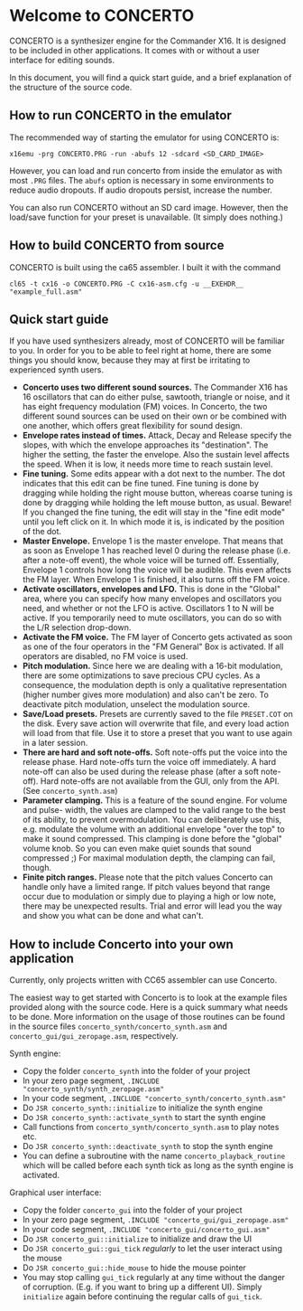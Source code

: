 # Welcome to CONCERTO

CONCERTO is a synthesizer engine for the Commander X16. It is designed to be
included in other applications. It comes with or without a user interface for
editing sounds.

In this document, you will find a quick start guide, and a brief explanation of
the structure of the source code.

## How to run CONCERTO in the emulator

The recommended way of starting the emulator for using CONCERTO is:

```shell
x16emu -prg CONCERTO.PRG -run -abufs 12 -sdcard <SD_CARD_IMAGE>
```

However, you can load and run concerto from inside the emulator as with most
```.PRG``` files. The ```abufs``` option is necessary in some environments to
reduce audio dropouts. If audio dropouts persist, increase the number.

You can also run CONCERTO without an SD card image. However, then the load/save
function for your preset is unavailable. (It simply does nothing.)

## How to build CONCERTO from source

CONCERTO is built using the ca65 assembler. I built it with the command

```shell
cl65 -t cx16 -o CONCERTO.PRG -C cx16-asm.cfg -u __EXEHDR__ "example_full.asm"
```

## Quick start guide

If you have used synthesizers already, most of CONCERTO will be familiar to you.
In order for you to be able to feel right at home, there are some things you should
know, because they may at first be irritating to experienced synth users.

* **Concerto uses two different sound sources.** The Commander X16 has 16
  oscillators that can do either pulse, sawtooth, triangle or noise, and it has
  eight frequency modulation (FM) voices. In Concerto, the two different sound
  sources can be used on their own or be combined with one another, which offers
  great flexibility for sound design.
* **Envelope rates instead of times.** Attack, Decay and Release specify the slopes,
  with which the envelope approaches its "destination". The higher the setting,
  the faster the envelope. Also the sustain level affects the speed. When it is
  low, it needs more time to reach sustain level.
* **Fine tuning.** Some edits appear with a dot next to the number.
  The dot indicates that this edit can be fine tuned. Fine tuning is done
  by dragging while holding the right mouse button, whereas coarse tuning
  is done by dragging while holding the left mouse button, as usual.
  Beware! If you changed the fine tuning, the edit will stay in the "fine edit
  mode" until you left click on it. In which mode it is, is indicated by the
  position of the dot.
* **Master Envelope.** Envelope 1 is the master envelope. That means that as soon as
  Envelope 1 has reached level 0 during the release phase (i.e. after a note-off
  event), the whole voice will be turned off. Essentially, Envelope 1 controls
  how long the voice will be audible.
  This even affects the FM layer. When Envelope 1 is finished, it also turns off
  the FM voice.
* **Activate oscillators, envelopes and LFO.** This is done in the "Global" area,
  where you can specify how many envelopes and oscillators you need, and whether
  or not the LFO is active. Oscillators 1 to N will be active. If you temporarily
  need to mute oscillators, you can do so with the L/R selection drop-down.
* **Activate the FM voice.** The FM layer of Concerto gets activated as soon as
  one of the four operators in the "FM General" Box is activated. If all operators
  are disabled, no FM voice is used.
* **Pitch modulation.** Since here we are dealing with a 16-bit modulation, there are
  some optimizations to save precious CPU cycles. As a consequence, the modulation
  depth is only a qualitative representation (higher number gives more modulation)
  and also can't be zero. To deactivate pitch modulation, unselect the modulation
  source.
* **Save/Load presets.** Presets are currently saved to the file ```PRESET.COT```
  on the disk. Every save action will overwrite that file, and every load action
  will load from that file. Use it to store a preset that you want to use again
  in a later session.
* **There are hard and soft note-offs.** Soft note-offs put the voice into the release
  phase. Hard note-offs turn the voice off immediately. A hard note-off can also
  be used during the release phase (after a soft note-off). Hard note-offs are not
  available from the GUI, only from the API. (See ```concerto_synth.asm```)
* **Parameter clamping.** This is a feature of the sound engine. For volume and pulse-
  width, the values are clamped to the valid range to the best of its ability, to
  prevent overmodulation. You can deliberately use this, e.g. modulate the volume
  with an additional envelope "over the top" to make it sound compressed.
  This clamping is done before the "global" volume knob. So you can even make
  quiet sounds that sound compressed ;)
  For maximal modulation depth, the clamping can fail, though.
* **Finite pitch ranges.** Please note that the pitch values Concerto can handle
  only have a limited range. If pitch values beyond that range occur due to
  modulation or simply due to playing a high or low note, there may be unexpected
  results. Trial and error will lead you the way and show you what can be done and
  what can't.


## How to include Concerto into your own application

Currently, only projects written with CC65 assembler can use Concerto.

The easiest way to get started with Concerto is to look at the example files
provided along with the source code. Here is a quick summary what needs to be
done. More information on the usage of those routines can be found in the
source files ```concerto_synth/concerto_synth.asm``` and
```concerto_gui/gui_zeropage.asm```, respectively.

Synth engine:
* Copy the folder ```concerto_synth``` into the folder of your project
* In your zero page segment, ```.INCLUDE "concerto_synth/synth_zeropage.asm"```
* In your code segment, ```.INCLUDE "concerto_synth/concerto_synth.asm"```
* Do ```JSR concerto_synth::initialize``` to initialize the synth engine
* Do ```JSR concerto_synth::activate_synth``` to start the synth engine
* Call functions from ```concerto_synth/concerto_synth.asm``` to play notes
  etc.
* Do ```JSR concerto_synth::deactivate_synth``` to stop the synth engine
* You can define a subroutine with the name ```concerto_playback_routine```
  which will be called before each synth tick as long as the synth engine is
  activated.

Graphical user interface:
* Copy the folder ```concerto_gui``` into the folder of your project
* In your zero page segment, ```.INCLUDE "concerto_gui/gui_zeropage.asm"```
* In your code segment, ```.INCLUDE "concerto_gui/concerto_gui.asm"```
* Do ```JSR concerto_gui::initialize``` to initialize and draw the UI
* Do ```JSR concerto_gui::gui_tick``` *regularly* to let the user interact
  using the mouse
* Do ```JSR concerto_gui::hide_mouse``` to hide the mouse pointer
* You may stop calling ```gui_tick``` regularly at any time without the danger
  of corruption. (E.g. if you want to bring up a different UI). Simply
  ```initialize``` again before continuing the regular calls of ```gui_tick```.
